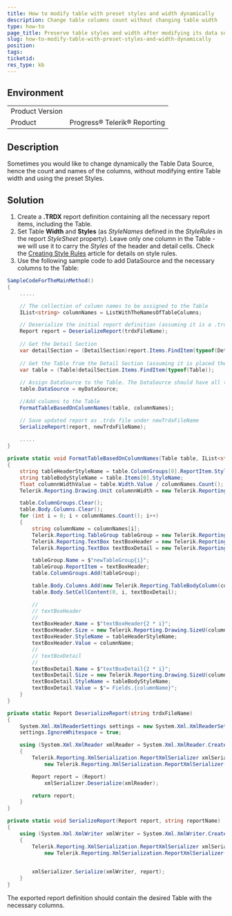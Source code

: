 ```yaml
---
title: How to modify table with preset styles and width dynamically
description: Change table columns count without changing table width
type: how-to
page_title: Preserve table styles and width after modifying its data source
slug: how-to-modify-table-with-preset-styles-and-width-dynamically
position: 
tags: 
ticketid: 
res_type: kb
---
```


## Environment
<table>
	<tr>
		<td>Product Version</td>
		<td></td>
	</tr>
	<tr>
		<td>Product</td>
		<td>Progress® Telerik® Reporting </td>
	</tr>
</table>


## Description
Sometimes you would like to change dynamically the Table Data Source, hence the count and names of the columns, without modifying entire Table width and using the preset Styles.

## Solution
1. Create a **.TRDX** report definition containing all the necessary report items, including the Table.
2. Set Table **Width** and **Styles** (as *StyleNames* defined in the *StyleRules* in the report *StyleSheet* property). Leave only one column in the Table - we will use it to carry the *Styles* of the header and detail cells. Check the [Creating Style Rules](https://docs.telerik.com/reporting/style-creating-style-rules) article for details on style rules.
3. Use the following sample code to add DataSource and the necessary columns to the Table:

```csharp
SampleCodeForTheMainMethod()
{
	.....

	// The collection of column names to be assigned to the Table
    IList<string> columnNames = ListWithTheNamesOfTableColumns;

	// Deserialize the initial report definition (assuming it is a .trdx file which path/name is stored in the variable trdxFileName)
    Report report = DeserializeReport(trdxFileName);
	
	// Get the Detail Section
    var detailSection = (DetailSection)report.Items.FindItem(typeof(DetailSection));
	
	// Get the Table from the Detail Section (assuming it is placed there)
    var table = (Table)detailSection.Items.FindItem(typeof(Table));
	
	// Assign DataSource to the Table. The DataSource should have all the properties from the columNames above
    table.DataSource = myDataSource;

	//Add columns to the Table
    FormatTableBasedOnColumnNames(table, columnNames);

	// Save updated report as .trdx file under newTrdxFileName
    SerializeReport(report, newTrdxFileName);
	
	.....
}

private static void FormatTableBasedOnColumnNames(Table table, IList<string> columnNames)
{
    string tableHeaderStyleName = table.ColumnGroups[0].ReportItem.StyleName;
    string tableBodyStyleName = table.Items[0].StyleName;
    float columnnWidthValue = table.Width.Value / columnNames.Count();
    Telerik.Reporting.Drawing.Unit columnnWidth = new Telerik.Reporting.Drawing.Unit(columnnWidthValue, table.Width.Type);

    table.ColumnGroups.Clear();
    table.Body.Columns.Clear();
    for (int i = 0; i < columnNames.Count(); i++)
    {
        string columnName = columnNames[i];
        Telerik.Reporting.TableGroup tableGroup = new Telerik.Reporting.TableGroup();
        Telerik.Reporting.TextBox textBoxHeader = new Telerik.Reporting.TextBox();
        Telerik.Reporting.TextBox textBoxDetail = new Telerik.Reporting.TextBox();

        tableGroup.Name = $"newTableGroup{i}";
        tableGroup.ReportItem = textBoxHeader;
        table.ColumnGroups.Add(tableGroup);

        table.Body.Columns.Add(new Telerik.Reporting.TableBodyColumn(columnnWidth));
        table.Body.SetCellContent(0, i, textBoxDetail);

        // 
        // textBoxHeader
        // 
        textBoxHeader.Name = $"textBoxHeader{2 * i}";
        textBoxHeader.Size = new Telerik.Reporting.Drawing.SizeU(columnnWidth, Telerik.Reporting.Drawing.Unit.Inch(0.2395833283662796D));
        textBoxHeader.StyleName = tableHeaderStyleName;
        textBoxHeader.Value = columnName;
        // 
        // textBoxDetail
        // 
        textBoxDetail.Name = $"textBoxDetail{2 * i}";
        textBoxDetail.Size = new Telerik.Reporting.Drawing.SizeU(columnnWidth, Telerik.Reporting.Drawing.Unit.Inch(0.2395833283662796D));
        textBoxDetail.StyleName = tableBodyStyleName;
        textBoxDetail.Value = $"= Fields.{columnName}";
    }
}

private static Report DeserializeReport(string trdxFileName)
{
    System.Xml.XmlReaderSettings settings = new System.Xml.XmlReaderSettings();
    settings.IgnoreWhitespace = true;

    using (System.Xml.XmlReader xmlReader = System.Xml.XmlReader.Create(trdxFileName, settings))
    {
        Telerik.Reporting.XmlSerialization.ReportXmlSerializer xmlSerializer =
            new Telerik.Reporting.XmlSerialization.ReportXmlSerializer();

        Report report = (Report)
            xmlSerializer.Deserialize(xmlReader);

        return report;
    }
}

private static void SerializeReport(Report report, string reportName)
{
    using (System.Xml.XmlWriter xmlWriter = System.Xml.XmlWriter.Create(reportName))
    {
        Telerik.Reporting.XmlSerialization.ReportXmlSerializer xmlSerializer =
            new Telerik.Reporting.XmlSerialization.ReportXmlSerializer();

        
        xmlSerializer.Serialize(xmlWriter, report);
    }
}

```

The exported report definition should contain the desired Table with the necessary columns.
